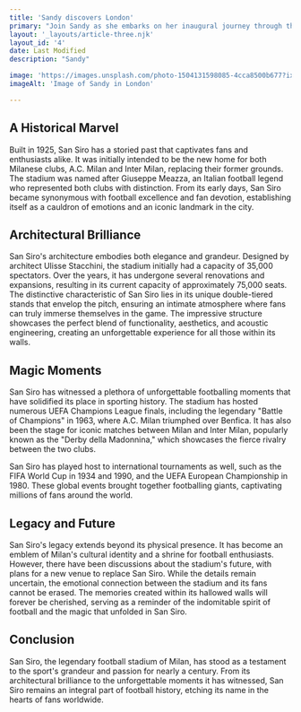 ```yaml
---
title: 'Sandy discovers London'
primary: "Join Sandy as she embarks on her inaugural journey through the nocturnal wonders of London."
layout: '_layouts/article-three.njk' 
layout_id: '4'
date: Last Modified
description: "Sandy"

image: 'https://images.unsplash.com/photo-1504131598085-4cca8500b677?ixlib=rb-4.0.3&ixid=M3wxMjA3fDB8MHxwaG90by1wYWdlfHx8fGVufDB8fHx8fA%3D%3D&auto=format&fit=crop&w=1469&q=80'
imageAlt: 'Image of Sandy in London'

---
```


## A Historical Marvel

Built in 1925, San Siro has a storied past that captivates fans and enthusiasts alike. It was initially intended to be the new home for both Milanese clubs, A.C. Milan and Inter Milan, replacing their former grounds. The stadium was named after Giuseppe Meazza, an Italian football legend who represented both clubs with distinction. From its early days, San Siro became synonymous with football excellence and fan devotion, establishing itself as a cauldron of emotions and an iconic landmark in the city.

## Architectural Brilliance

San Siro's architecture embodies both elegance and grandeur. Designed by architect Ulisse Stacchini, the stadium initially had a capacity of 35,000 spectators. Over the years, it has undergone several renovations and expansions, resulting in its current capacity of approximately 75,000 seats. The distinctive characteristic of San Siro lies in its unique double-tiered stands that envelop the pitch, ensuring an intimate atmosphere where fans can truly immerse themselves in the game. The impressive structure showcases the perfect blend of functionality, aesthetics, and acoustic engineering, creating an unforgettable experience for all those within its walls.

## Magic Moments

San Siro has witnessed a plethora of unforgettable footballing moments that have solidified its place in sporting history. The stadium has hosted numerous UEFA Champions League finals, including the legendary "Battle of Champions" in 1963, where A.C. Milan triumphed over Benfica. It has also been the stage for iconic matches between Milan and Inter Milan, popularly known as the "Derby della Madonnina," which showcases the fierce rivalry between the two clubs.

San Siro has played host to international tournaments as well, such as the FIFA World Cup in 1934 and 1990, and the UEFA European Championship in 1980. These global events brought together footballing giants, captivating millions of fans around the world.

## Legacy and Future
San Siro's legacy extends beyond its physical presence. It has become an emblem of Milan's cultural identity and a shrine for football enthusiasts. However, there have been discussions about the stadium's future, with plans for a new venue to replace San Siro. While the details remain uncertain, the emotional connection between the stadium and its fans cannot be erased. The memories created within its hallowed walls will forever be cherished, serving as a reminder of the indomitable spirit of football and the magic that unfolded in San Siro.

## Conclusion

San Siro, the legendary football stadium of Milan, has stood as a testament to the sport's grandeur and passion for nearly a century. From its architectural brilliance to the unforgettable moments it has witnessed, San Siro remains an integral part of football history, etching its name in the hearts of fans worldwide.